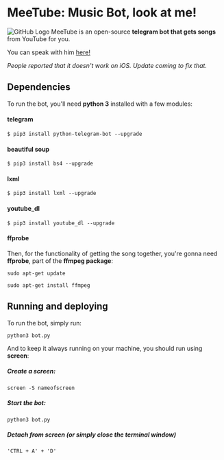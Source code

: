 # MeeTube: Music Bot, look at me!
![GitHub Logo](https://i.imgur.com/o8ZAQz4.png)
MeeTube is an open-source <b>telegram bot that gets songs</b> from YouTube for you.

You can speak with him [here!](https://t.me/MeeTubeBot)

<i>People reported that it doesn't work on iOS. Update coming to fix that.</i>

## Dependencies

To run the bot, you'll need <b>python 3</b> installed with a few modules:
#### telegram
```$ pip3 install python-telegram-bot --upgrade```
#### beautiful soup
```$ pip3 install bs4 --upgrade```
#### lxml
```$ pip3 install lxml --upgrade```
#### youtube_dl
```$ pip3 install youtube_dl --upgrade```
#### ffprobe
Then, for the functionality of getting the song together, you're gonna need <b>ffprobe</b>, part of the <b>ffmpeg package</b>:

```sudo apt-get update```

```sudo apt-get install ffmpeg```

## Running and deploying
To run the bot, simply run:

```python3 bot.py```

And to keep it always running on your machine, you should run using <b>screen</b>:
##### Create a screen:
```screen -S nameofscreen```

##### Start the bot:
```python3 bot.py```

##### Detach from screen (or simply close the terminal window)
```'CTRL + A' + 'D'```
